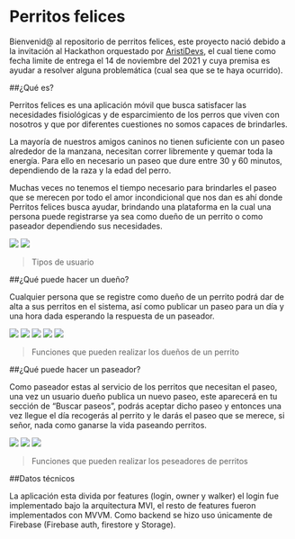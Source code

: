 # Perritos felices

Bienvenid@ al repositorio de perritos felices, este proyecto nació debido a la invitación al Hackathon 
orquestado por [AristiDevs](https://www.youtube.com/watch?v=SI7vGES9fPA), el cual tiene como fecha limite de entrega el 14 de noviembre del 2021 y cuya 
premisa es ayudar a resolver alguna problemática (cual sea que se te haya ocurrido).

##¿Qué es?


Perritos felices es una aplicación móvil que busca satisfacer las necesidades fisiológicas y de esparcimiento 
de los perros que viven con nosotros y que por diferentes cuestiones no somos capaces de brindarles. 


La mayoría de nuestros amigos caninos no tienen suficiente con un paseo alrededor de la manzana, necesitan correr 
libremente y quemar toda la energía. Para ello en necesario un paseo que dure entre 30 y 60 minutos, dependiendo de 
la raza y la edad del perro.


Muchas veces no tenemos el tiempo necesario para brindarles el paseo que se merecen por todo el amor incondicional 
que nos dan es ahí donde Perritos felices busca ayudar, brindando una plataforma en la cual una persona puede registrarse 
ya sea como dueño de un perrito o como paseador dependiendo sus necesidades.

![](https://firebasestorage.googleapis.com/v0/b/perritos-felices-3834c.appspot.com/o/Screenshot_1636501388.png?alt=media&token=cba464c5-79ea-4926-afbf-8eb202c601b0)
![](https://firebasestorage.googleapis.com/v0/b/perritos-felices-3834c.appspot.com/o/Screenshot_1636501392.png?alt=media&token=1c99a315-6042-4846-8af1-767c618cd38c)
> Tipos de usuario


##¿Qué puede hacer un dueño?


Cualquier persona que se registre como dueño de un perrito podrá dar de alta a sus perritos en el sistema, así como publicar 
un paseo para un día y una hora dada esperando la respuesta de un paseador.

![](https://firebasestorage.googleapis.com/v0/b/perritos-felices-3834c.appspot.com/o/Screenshot_1636501420.png?alt=media&token=b339686e-61f4-41a3-84ad-1349a43d13e3)
![](https://firebasestorage.googleapis.com/v0/b/perritos-felices-3834c.appspot.com/o/Screenshot_1636501437.png?alt=media&token=91fca253-a2af-4733-a497-bbd831e6c6ca)
![](https://firebasestorage.googleapis.com/v0/b/perritos-felices-3834c.appspot.com/o/Screenshot_1636501447.png?alt=media&token=4134e22a-80ad-4255-8a4f-5895e5f98bb0)
![](https://firebasestorage.googleapis.com/v0/b/perritos-felices-3834c.appspot.com/o/Screenshot_1636501455.png?alt=media&token=49241ddf-bb9d-4e92-baf1-b49673c3af47)
![](https://firebasestorage.googleapis.com/v0/b/perritos-felices-3834c.appspot.com/o/Screenshot_1636501466.png?alt=media&token=00fb86c3-8e31-4e33-93bf-2c9f598d23c0)
> Funciones que pueden realizar los dueños de un perrito


##¿Qué puede hacer un paseador?


Como paseador estas al servicio de los perritos que necesitan el paseo, una vez un usuario dueño publica un nuevo paseo, este 
aparecerá en tu sección de “Buscar paseos”, podrás aceptar dicho paseo y entonces una vez llegue el día recogerás al perrito y 
le darás el paseo que se merece, si señor, nada como ganarse la vida paseando perritos.

![](https://firebasestorage.googleapis.com/v0/b/perritos-felices-3834c.appspot.com/o/Screenshot_1636501488.png?alt=media&token=0c8313f8-b39c-41c9-895f-04d3fa54e47f)
![](https://firebasestorage.googleapis.com/v0/b/perritos-felices-3834c.appspot.com/o/Screenshot_1636501492.png?alt=media&token=7923ef30-3496-4be2-92bf-4b3b088b8073)
![](https://firebasestorage.googleapis.com/v0/b/perritos-felices-3834c.appspot.com/o/Screenshot_1636502070.png?alt=media&token=1dc40b60-661b-4128-a0b6-0cf999958008)
> Funciones que pueden realizar los peseadores de perritos

##Datos técnicos


La aplicación esta divida por features (login, owner y walker) el login fue implementado bajo la arquitectura MVI, el resto de 
features fueron implementados con MVVM. Como backend se hizo uso únicamente de Firebase (Firebase auth, firestore y Storage).
